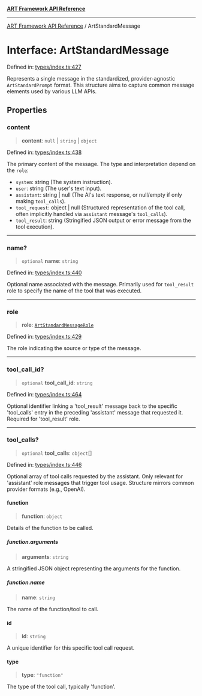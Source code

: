 [**ART Framework API Reference**](../README.md)

***

[ART Framework API Reference](../README.md) / ArtStandardMessage

# Interface: ArtStandardMessage

Defined in: [types/index.ts:427](https://github.com/hashangit/ART/blob/0c4f5068c86b5500db1290baa4792d44ebae7f9e/src/types/index.ts#L427)

Represents a single message in the standardized, provider-agnostic `ArtStandardPrompt` format.
This structure aims to capture common message elements used by various LLM APIs.

## Properties

### content

> **content**: `null` \| `string` \| `object`

Defined in: [types/index.ts:438](https://github.com/hashangit/ART/blob/0c4f5068c86b5500db1290baa4792d44ebae7f9e/src/types/index.ts#L438)

The primary content of the message. The type and interpretation depend on the `role`:
- `system`: string (The system instruction).
- `user`: string (The user's text input).
- `assistant`: string | null (The AI's text response, or null/empty if only making `tool_calls`).
- `tool_request`: object | null (Structured representation of the tool call, often implicitly handled via `assistant` message's `tool_calls`).
- `tool_result`: string (Stringified JSON output or error message from the tool execution).

***

### name?

> `optional` **name**: `string`

Defined in: [types/index.ts:440](https://github.com/hashangit/ART/blob/0c4f5068c86b5500db1290baa4792d44ebae7f9e/src/types/index.ts#L440)

Optional name associated with the message. Primarily used for `tool_result` role to specify the name of the tool that was executed.

***

### role

> **role**: [`ArtStandardMessageRole`](../type-aliases/ArtStandardMessageRole.md)

Defined in: [types/index.ts:429](https://github.com/hashangit/ART/blob/0c4f5068c86b5500db1290baa4792d44ebae7f9e/src/types/index.ts#L429)

The role indicating the source or type of the message.

***

### tool\_call\_id?

> `optional` **tool\_call\_id**: `string`

Defined in: [types/index.ts:464](https://github.com/hashangit/ART/blob/0c4f5068c86b5500db1290baa4792d44ebae7f9e/src/types/index.ts#L464)

Optional identifier linking a 'tool_result' message back to the specific 'tool_calls' entry
in the preceding 'assistant' message that requested it.
Required for 'tool_result' role.

***

### tool\_calls?

> `optional` **tool\_calls**: `object`[]

Defined in: [types/index.ts:446](https://github.com/hashangit/ART/blob/0c4f5068c86b5500db1290baa4792d44ebae7f9e/src/types/index.ts#L446)

Optional array of tool calls requested by the assistant.
Only relevant for 'assistant' role messages that trigger tool usage.
Structure mirrors common provider formats (e.g., OpenAI).

#### function

> **function**: `object`

Details of the function to be called.

##### function.arguments

> **arguments**: `string`

A stringified JSON object representing the arguments for the function.

##### function.name

> **name**: `string`

The name of the function/tool to call.

#### id

> **id**: `string`

A unique identifier for this specific tool call request.

#### type

> **type**: `"function"`

The type of the tool call, typically 'function'.
